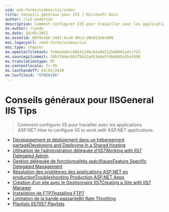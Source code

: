 ```yaml
---
uid: web-forms/videos/iis/index
title: Conseils généraux pour IIS | Microsoft Docs
author: rick-anderson
description: Comment configurer IIS pour travailler avec les applications ASP.NET.
ms.author: riande
ms.date: 10/05/2011
ms.assetid: 0078ceb6-3447-4ce4-90c2-d0e013ebc000
msc.legacyurl: /web-forms/videos/iis
msc.type: chapter
ms.openlocfilehash: febbe4e6cc00241246cb4a8d212bb86d1adccf23
ms.sourcegitcommit: 24b1f6decbb17bb22a45166e5fdb0845c65af498
ms.translationtype: MT
ms.contentlocale: fr-FR
ms.lasthandoff: 03/01/2019
ms.locfileid: "57020186"
---
```

<a name="general-iis-tips"></a><span data-ttu-id="618d7-103">Conseils généraux pour IIS</span><span class="sxs-lookup"><span data-stu-id="618d7-103">General IIS Tips</span></span>
====================
> <span data-ttu-id="618d7-104">Comment configurer IIS pour travailler avec les applications ASP.NET.</span><span class="sxs-lookup"><span data-stu-id="618d7-104">How to configure IIS to work with ASP.NET applications.</span></span>


- [<span data-ttu-id="618d7-105">Développement et déploiement dans un hébergement partagé</span><span class="sxs-lookup"><span data-stu-id="618d7-105">Developing and Deploying In a Shared Hosting</span></span>](developing-and-deploying-in-a-shared-hosting.md)
- [<span data-ttu-id="618d7-106">Utilisation de l’administration déléguée d’IIS7</span><span class="sxs-lookup"><span data-stu-id="618d7-106">Working with IIS7 Delegated Admin</span></span>](working-with-iis7-deligated-admin.md)
- [<span data-ttu-id="618d7-107">Gestion déléguée de fonctionnalités spécifiques</span><span class="sxs-lookup"><span data-stu-id="618d7-107">Feature Specific Delegated Management</span></span>](feature-specific-delegated-management.md)
- [<span data-ttu-id="618d7-108">Résolution des problèmes des applications ASP.NET en production</span><span class="sxs-lookup"><span data-stu-id="618d7-108">Troubleshooting Production ASP.NET Apps</span></span>](troubleshooting-production-aspnet-apps.md)
- [<span data-ttu-id="618d7-109">Création d’un site avec le Gestionnaire IIS7</span><span class="sxs-lookup"><span data-stu-id="618d7-109">Creating a Site with IIS7 Manager</span></span>](creating-a-site-with-iis7-manager.md)
- [<span data-ttu-id="618d7-110">Installation de FTP7</span><span class="sxs-lookup"><span data-stu-id="618d7-110">Installing FTP7</span></span>](installing-ftp7.md)
- [<span data-ttu-id="618d7-111">Limitation de la bande passante</span><span class="sxs-lookup"><span data-stu-id="618d7-111">Bit Rate Throttling</span></span>](bit-rate-throttling.md)
- [<span data-ttu-id="618d7-112">Playlists IIS7</span><span class="sxs-lookup"><span data-stu-id="618d7-112">IIS7 Playlists</span></span>](iis7-playlists.md)
